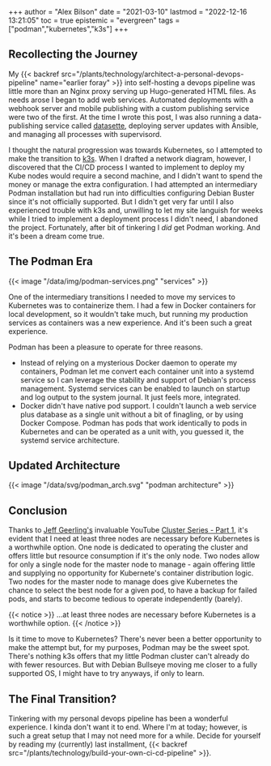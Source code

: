 +++
author = "Alex Bilson"
date = "2021-03-10"
lastmod = "2022-12-16 13:21:05"
toc = true
epistemic = "evergreen"
tags = ["podman","kubernetes","k3s"]
+++
## Recollecting the Journey

My {{< backref src="/plants/technology/architect-a-personal-devops-pipeline" name="earlier foray" >}} into self-hosting a devops pipeline was little more than an Nginx proxy serving up Hugo-generated HTML files. As needs arose I began to add web services. Automated deployments with a webhook server and mobile publishing with a custom publishing service were two of the first. At the time I wrote this post, I was also running a data-publishing service called [datasette](https://github.com/simonw/datasette), deploying server updates with Ansible, and managing all processes with supervisord.

I thought the natural progression was towards Kubernetes, so I attempted to make the transition to [k3s](https://k3s.io/). When I drafted a network diagram, however, I discovered that the CI/CD process I wanted to implement to deploy my Kube nodes would require a second machine, and I didn't want to spend the money or manage the extra configuration. I had attempted an intermediary Podman installation but had run into difficulties configuring Debian Buster since it's not officially supported. But I didn't get very far until I also experienced trouble with k3s and, unwilling to let my site languish for weeks while I tried to implement a deployment process I didn't need, I abandoned the project. Fortunately, after bit of tinkering I _did_ get Podman working. And it's been a dream come true.

## The Podman Era

{{< image "/data/img/podman-services.png" "services" >}}

One of the intermediary transitions I needed to move my services to Kubernetes was to containerize them. I had a few in Docker containers for local development, so it wouldn't take much, but running my production services as containers was a new experience. And it's been such a great experience.

Podman has been a pleasure to operate for three reasons.

- Instead of relying on a mysterious Docker daemon to operate my containers, Podman let me convert each container unit into a systemd service so I can leverage the stability and support of Debian's process management. Systemd services can be enabled to launch on startup and log output to the system journal. It just feels more, integrated.
- Docker didn't have native pod support. I couldn't launch a web service plus database as a single unit without a bit of finagling, or by using Docker Compose. Podman has pods that work identically to pods in Kubernetes and can be operated as a unit with, you guessed it, the systemd service architecture.

## Updated Architecture

{{< image "/data/svg/podman_arch.svg" "podman architecture" >}}

## Conclusion

Thanks to [Jeff Geerling's](https://www.jeffgeerling.com/) invaluable YouTube [Cluster Series - Part 1](https://youtu.be/kgVz4-SEhbE), it's evident that I need at least three nodes are necessary before Kubernetes is a worthwhile option. One node is dedicated to operating the cluster and offers little but resource consumption if it's the only node. Two nodes allow for only a single node for the master node to manage - again offering little and supplying no opportunity for Kubernete's container distribution logic. Two nodes for the master node to manage does give Kubernetes the chance to select the best node for a given pod, to have a backup for failed pods, and starts to become tedious to operate independently (barely).

{{< notice >}}
...at least three nodes are necessary before Kubernetes is a worthwhile option.
{{< /notice >}}

Is it time to move to Kubernetes? There's never been a better opportunity to make the attempt but, for my purposes, Podman may be the sweet spot. There's nothing k3s offers that my little Podman cluster can't already do with fewer resources. But with Debian Bullseye moving me closer to a fully supported OS, I might have to try anyways, if only to learn.

## The Final Transition?

Tinkering with my personal devops pipeline has been a wonderful experience. I kinda don't want it to end. Where I'm at today; however, is such a great setup that I may not need more for a while. Decide for yourself by reading my (currently) last installment, {{< backref src="/plants/technology/build-your-own-ci-cd-pipeline" >}}.
